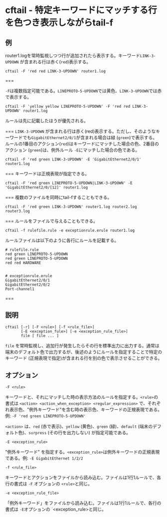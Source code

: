 # cftail -  特定キーワードにマッチする行を色つき表示しながらtail-f

## 例

router1.logを常時監視しつつ行が追加されたら表示する。キーワード`LINK-3-UPDOWN` が含まれる行は赤く(`red`)表示する。

    cftail -F 'red red LINK-3-UPDOWN' router1.log

===

`-F`は複数指定可能である。`LINEPROTO-5-UPDOWN`では黄色、`LINK-3-UPDOWN`では赤で表示する。

    cftail -F 'yellow yellow LINEPROTO-5-UPDOWN' -F 'red red LINK-3-UPDOWN' router1.log
    
ルールは先に記載したほうが優先される。

===
`LINK-3-UPDOWN` が含まれる行は赤く(red)表示する。ただし、そのようなキーワードでも`GigabitEthernet2/0/1`が含まれる場合は緑 (`green`)で表示する。
ルールの1番目のアクション(`red`)はキーワードにマッチした場合の色、2番目のアクション (`green`)は、例外ルール `-E`にマッチした場合の色である。

    cftail -F 'red green LINK-3-UPDOWN' -E 'GigabitEthernet2/0/1' router1.log
    
===
キーワードは正規表現が指定できる。

    cftail -F 'red green LINEPROTO-5-UPDOWN|LINK-3-UPDOWN' -E 'GigabitEthernet2/0/[12]' router1.log

===
複数のファイルを同時にtail-fすることもできる。

    cftail -F 'red green LINK-3-UPDOWN' router1.log router2.log router3.log
    
===
ルールをファイルで与えることもできる。

    cftail -f rulefile.rule -e exceptionrule.erule router1.log

ルールファイルは以下のように各行にルールを記載する。

    # rulefile.rule
    red green LINEPROTO-5-UPDOWN
    red green LINEPROTO-5-UPDOWN
    red red HARDWARE


    # exceptionrule.erule
    GigabitEthernet2/0/1
    GigabitEthernet2/0/2
    Port-channel1
    
===

## 説明

    cftail [-r] [-F <rule>] [-f <rule_file>]
           [-E <exception_fule>] [-e <exception_rule_file>]
           file [ file ... ]

`file` を常時監視し、追加行が発生したらその行を標準出力に出力する。通常は端末のデフォルト色で出力するが、後述のようにルールを指定することで特定のキーワード (正規表現で指定)が含まれる行を別の色で表示させることができる。

## オプション

`-F <rule>`

キーワードと、それにマッチした時の表示方法のルールを指定する。`<rule>`の書式は
`<action> <action_when_exception> <regular_expression>` で、それぞれ表示色、"例外キーワード"を含む時の表示色、キーワードの正規表現である。例: `-F 'red green LINEPROTO-5-UPDOWN'`

`<action>` は、`red` (赤で表示)、`yellow` (黄色)、`green` (緑)、`default` (端末のデフォルト色)、`surpress` (その行を出力しない) が指定可能である。


`-E <exception_rule>`

"例外キーワード" を指定する。`<exception_rule>`は例外キーワードの正規表現である。例: `-E GigabitEthernet 1/2/2`

`-f <rule_file>`

キーワードとアクションをファイルから読み込む。ファイルは1行1ルールで、各行の書式は `-F` オプションの `<rule>`と同じ。

`-e <exception_rule_file>`

「例外キーワード」をファイルから読み込む。ファイルは1行1ルールで、各行の書式は `-E`オプションの `<exception_rule>と同じ。


